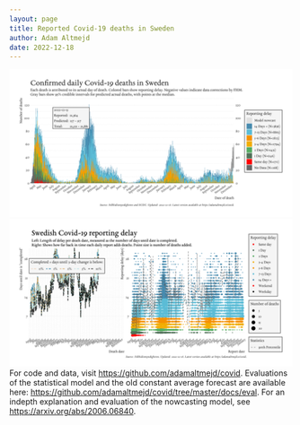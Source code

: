 ```yaml
---
layout: page
title: Reported Covid-19 deaths in Sweden
author: Adam Altmejd
date: 2022-12-18
---
```


![Graph of Swedish Covid-19 deaths with reporting delay.](deaths_lag_sweden_2022-12-18.png "Swedish Covid-19 deaths.")
![Graph of Swedish Covid-19 reporting delay in daily deaths.](lag_trend_sweden_2022-12-18.png "Trend in Swedish Covid-19 mortality reporting delay.")
For code and data, visit <https://github.com/adamaltmejd/covid>.
Evaluations of the statistical model and the old constant average forecast are available here: <https://github.com/adamaltmejd/covid/tree/master/docs/eval>.
For an indepth explanation and evaluation of the nowcasting model, see <https://arxiv.org/abs/2006.06840>.
